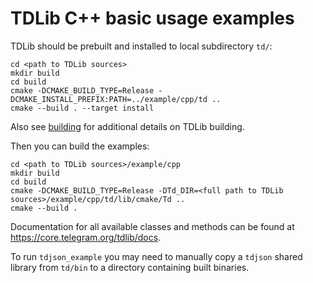 # TDLib C++ basic usage examples

TDLib should be prebuilt and installed to local subdirectory `td/`:
```
cd <path to TDLib sources>
mkdir build
cd build
cmake -DCMAKE_BUILD_TYPE=Release -DCMAKE_INSTALL_PREFIX:PATH=../example/cpp/td ..
cmake --build . --target install
```
Also see [building](https://github.com/tdlib/td#building) for additional details on TDLib building.

Then you can build the examples:
```
cd <path to TDLib sources>/example/cpp
mkdir build
cd build
cmake -DCMAKE_BUILD_TYPE=Release -DTd_DIR=<full path to TDLib sources>/example/cpp/td/lib/cmake/Td ..
cmake --build .
```

Documentation for all available classes and methods can be found at https://core.telegram.org/tdlib/docs.

To run `tdjson_example` you may need to manually copy a `tdjson` shared library from `td/bin` to a directory containing built binaries.
